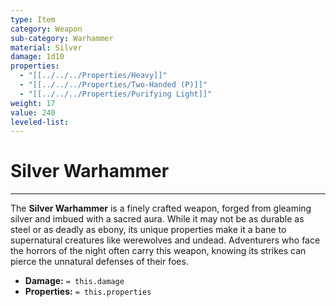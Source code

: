 ```yaml
---
type: Item
category: Weapon
sub-category: Warhammer
material: Silver
damage: 1d10
properties:
  - "[[../../../Properties/Heavy]]"
  - "[[../../../Properties/Two-Handed (P)]]"
  - "[[../../../Properties/Purifying Light]]"
weight: 17
value: 240
leveled-list: 
---
```

# Silver Warhammer
---
The **Silver Warhammer** is a finely crafted weapon, forged from gleaming silver and imbued with a sacred aura. While it may not be as durable as steel or as deadly as ebony, its unique properties make it a bane to supernatural creatures like werewolves and undead. Adventurers who face the horrors of the night often carry this weapon, knowing its strikes can pierce the unnatural defenses of their foes.

- **Damage:** `= this.damage`
- **Properties:** `= this.properties`
